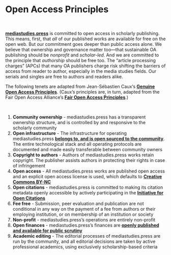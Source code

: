 # Open Access Principles

<br>

**[mediastudies.press](/)** is committed to open access in scholarly publishing. This means, first, that *all* of our published works are available for free on the open web. But our commitment goes deeper than public access alone. We believe that ownership and governance matter too—that sustainable OA publishing should be *nonprofit* and *scholar-led*. And we are committed to the principle that *authorship* should be free too. The “article processing charges” (APCs) that many OA publishers charge risk shifting the barriers of access from reader to author, especially in the media studies fields. Our serials and singles are free to authors and readers alike. 

The following tenets are adapted from Jean-Sébastien Caux‘s **[Genuine Open Access Principles](https://jscaux.org/blog/post/2018/05/05/genuine-open-access/)**. (Caux’s principles are, in turn, adapted from the Fair Open Access Alliance’s **[Fair Open Access Principles](https://www.fairopenaccess.org/)**.)

<br>

1. **Community ownership** - mediastudies.press has a transparent ownership structure, and is controlled by and responsive to the scholarly community
2. **Open infrastructure** - The infrastructure for operating mediastudies.press **[belongs to, and is open sourced to the community](https://github.com/mediastudiespress)**. The entire technological stack and all operating protocols are documented and made easily transferable between community owners
3. **Copyright to authors** - Authors of mediastudies.press works retain copyright. The publisher assists authors in protecting their rights in case of infringement
4. **Open access** - All mediastudies.press works are published open access and an explicit open access license is used, which defaults to **[Creative Commons BY-NC](https://creativecommons.org/licenses/by-nc/4.0/legalcode)**
5. **Open citations** - mediastudies.press is committed to making its citation metadata openly accessible by actively participating in the **[Initiative for Open Citations](https://i4oc.org/)**
6. **Fee free** - Submission, peer evaluation and publication are not conditional in any way on the payment of a fee from authors or their employing institution, or on membership of an institution or society
7. **Non-profit** - mediastudies.press’s operations are entirely non-profit
8. **Open finances** - mediastudies.press’s finances are **[openly published and available for public scrutiny](/transparency)**
9. **Academic editing** - The editorial processes of mediastudies.press are run by the community, and all editorial decisions are taken by active professional academics, using exclusively scholarship-based criteria